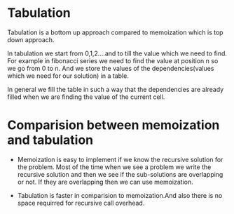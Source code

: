 # Tabulation

Tabulation is a bottom up approach compared to memoization which is top down approach. 

In tabulation we start from 0,1,2....and to till the value which we need to find. For example in fibonacci series we need to find the value at position n so we go from 0 to n. And we store the values of the dependencies(values which we need for our solution) in a table. 

In general we fill the table in such a way that the dependencies are already filled when we are finding the value of the current cell. 

# Comparision between memoization and tabulation

* Memoization is easy to implement if we know the recursive solution for the problem. Most of the time when we see a problem we write the recursive solution and then we see if the sub-solutions are overlapping or not. If they are overlapping then we can use memoization.

* Tabulation is faster in comparision to memoization.And also there is no space requirred for recursive call overhead.